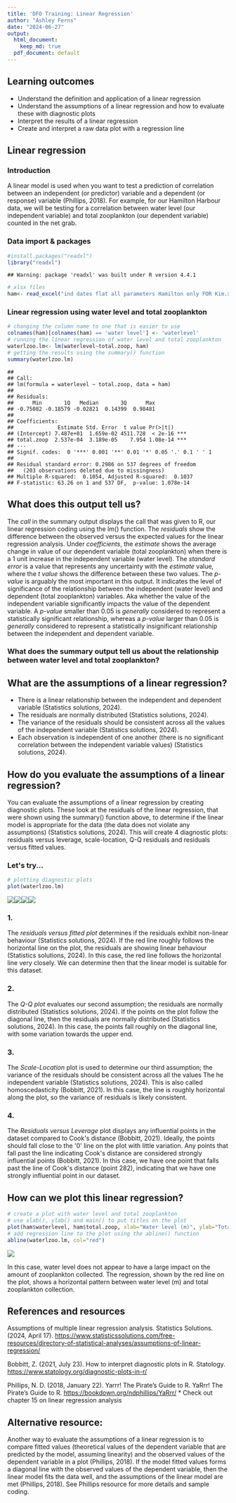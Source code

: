 ```yaml
---
title: 'DFO Training: Linear Regression'
author: "Ashley Ferns"
date: "2024-06-27"
output:
  html_document: 
    keep_md: true
  pdf_document: default
---
```




## Learning outcomes
  * Understand the definition and application of a linear regression
  * Understand the assumptions of a linear regression and how to evaluate these with diagnostic plots 
  * Interpret the results of a linear regression 
  * Create and interpret a raw data plot with a regression line
  
## Linear regression
### Introduction 

  A linear model is used when you want to test a prediction of correlation between an independent (or predictor) variable and a dependent (or response) variable (Phillips, 2018). For example, for our Hamilton Harbour data, we will be testing for a correlation between water level (our independent variable) and total zooplankton (our dependent variable) counted in the net grab. 

### Data import & packages

``` r
#install.packages("readxl")
library("readxl")
```

```
## Warning: package 'readxl' was built under R version 4.4.1
```

``` r
# xlsx files
ham<- read_excel("ind dates flat all parameters Hamilton only FOR Kim.xlsx")
```

### Linear regression  using water level and total zooplankton

``` r
# changing the column name to one that is easier to use
colnames(ham)[colnames(ham) == 'water level'] <- 'waterlevel'
# running the linear regression of water level and total zooplankton
waterlzoo.lm<- lm(waterlevel~total.zoop, ham)
# getting the results using the summary() function
summary(waterlzoo.lm)
```

```
## 
## Call:
## lm(formula = waterlevel ~ total.zoop, data = ham)
## 
## Residuals:
##      Min       1Q   Median       3Q      Max 
## -0.75082 -0.18579 -0.02821  0.14399  0.98481 
## 
## Coefficients:
##              Estimate Std. Error  t value Pr(>|t|)    
## (Intercept) 7.487e+01  1.659e-02 4511.728  < 2e-16 ***
## total.zoop  2.537e-04  3.189e-05    7.954 1.08e-14 ***
## ---
## Signif. codes:  0 '***' 0.001 '**' 0.01 '*' 0.05 '.' 0.1 ' ' 1
## 
## Residual standard error: 0.2986 on 537 degrees of freedom
##   (203 observations deleted due to missingness)
## Multiple R-squared:  0.1054,	Adjusted R-squared:  0.1037 
## F-statistic: 63.26 on 1 and 537 DF,  p-value: 1.078e-14
```
## What does this output tell us? 

  The *call* in the summary output displays the call that was given to R, our linear regression coding using the lm() function. The *residuals* show the difference between the observed versus the expected values for the linear regression analysis. Under *coefficients*, the *estimate* shows the average change in value of our dependent variable (total zooplankton) when there is a 1 unit increase in the independent variable (water level). The *standard error* is a value that represents any uncertainty with the *estimate* value, where the *t value* shows the difference between these two values. The *p-value* is arguably the most important in this output. It indicates the level of significance of the relationship between the independent (water level) and dependent (total zooplankton) variables. Aka whether the value of the independent variable significantly impacts the value of the dependent variable. A *p-value* smaller than 0.05 is *generally* considered to represent a statistically significant relationship, whereas a *p-value* larger than 0.05 is *generally* considered to represent a statistically insignificant relationship between the independent and dependent variable. 

### What does the summary output tell us about the relationship between water level and total zooplankton?

## What are the assumptions of a linear regression? 
  * There is a linear relationship between the independent and dependent variable (Statistics solutions, 2024).
  * The residuals are normally distributed (Statistics solutions, 2024). 
  * The variance of the residuals should be consistent across all the values of the independent variable (Statistics solutions, 2024). 
  * Each observation is independent of one another (there is no significant correlation between the independent variable values) (Statistics solutions, 2024). 

## How do you evaluate the assumptions of a linear regression?

  You can evaluate the assumptions of a linear regression by creating diagnostic plots. These look at the residuals of the linear regression, that were shown using the summary() function above, to determine if the linear model is appropriate for the data (the data does not violate any assumptions) (Statistics solutions, 2024). This will create 4 diagnostic plots: residuals versus leverage, scale-location, Q-Q residuals and residuals versus fitted values. 

### Let's try...

``` r
# plotting diagnostic plots
plot(waterlzoo.lm)
```

![](HHworkshop_files/figure-html/unnamed-chunk-3-1.png)<!-- -->![](HHworkshop_files/figure-html/unnamed-chunk-3-2.png)<!-- -->![](HHworkshop_files/figure-html/unnamed-chunk-3-3.png)<!-- -->![](HHworkshop_files/figure-html/unnamed-chunk-3-4.png)<!-- -->

### 1. 
The *residuals versus fitted plot* determines if the residuals exhibit non-linear behaviour (Statistics solutions, 2024). If the red line roughly follows the horizontal line on the plot, the residuals are showing linear behaviour (Statistics solutions, 2024). In this case, the red line follows the horizontal line very closely. We can determine then that the linear model is suitable for this dataset. 

### 2. 
The *Q-Q plot* evaluates our second assumption; the residuals are normally distributed (Statistics solutions, 2024). If the points on the plot follow the diagonal line, then the residuals are normally distributed (Statistics solutions, 2024). In this case, the points fall roughly on the diagonal line, with some variation towards the upper end. 

### 3.
The *Scale-Location* plot is used to determine our third assumption; the variance of the residuals should be consistent across all the values The he independent variable (Statistics solutions, 2024). This is also called homoscedasticity (Bobbitt, 2021). In this case, the line is roughly horizontal along the plot, so the variance of residuals is likely consistent. 

### 4.
The *Residuals versus Leverage* plot displays any influential points in the dataset compared to Cook's distance (Bobbitt, 2021). Ideally, the points should fall close to the '0' line on the plot with little variation. Any points that fall past the line indicating Cook's distance are considered strongly influential points (Bobbitt, 2021). In this case, we have one point that falls past the line of Cook's distance (point 282), indicating that we have one strongly influential point in our dataset. 

## How can we plot this linear regression? 


``` r
# create a plot with water level and total zooplankton
# use xlab(), ylab() and main() to put titles on the plot
plot(ham$waterlevel, ham$total.zoop, xlab="Water level (m)", ylab="Total zooplankton collected", main="Relationship between water level and total zooplankton")
# add regression line to the plot using the abline() function
abline(waterlzoo.lm, col="red")
```

![](HHworkshop_files/figure-html/unnamed-chunk-4-1.png)<!-- -->

In this case, water level does not appear to have a large impact on the amount of zooplankton collected. The regression, shown by the red line on the plot, shows a horizontal pattern between water level (m) and total zooplankton collection. 



## References and resources
  Assumptions of multiple linear regression analysis. Statistics Solutions. (2024, April 17). https://www.statisticssolutions.com/free-resources/directory-of-statistical-analyses/assumptions-of-linear-regression/ 
  
  Bobbitt, Z. (2021, July 23). How to interpret diagnostic plots in R. Statology. https://www.statology.org/diagnostic-plots-in-r/ 

  Phillips, N. D. (2018, January 22). Yarrr! The Pirate’s Guide to R. YaRrr! The Pirate’s Guide to R. https://bookdown.org/ndphillips/YaRrr/ 
    * Check out chapter 15 on linear regression analysis 
    
## Alternative resource:

  Another way to evaluate the assumptions of a linear regression is to compare fitted values (theoretical values of the dependent variable that are predicted by the model, assuming linearity) and the observed values of the dependent variable in a plot (Phillips, 2018). If the model fitted values forms a diagonal line with the observed values of the dependent variable, then the linear model fits the data well, and the assumptions of the linear model are met (Phillips, 2018). See Phillips resource for more details and sample coding. 


